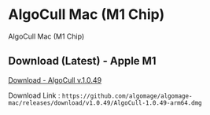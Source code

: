 # AlgoCull Mac (M1 Chip)
AlgoCull Mac (M1 Chip)

## Download (Latest) - Apple M1
[Download - AlgoCull v.1.0.49](https://github.com/algomage/algomage-mac/releases/download/v1.0.49/AlgoCull-1.0.49-arm64.dmg "Download (Latest) - Apple M1")

Download Link : `https://github.com/algomage/algomage-mac/releases/download/v1.0.49/AlgoCull-1.0.49-arm64.dmg`
 
